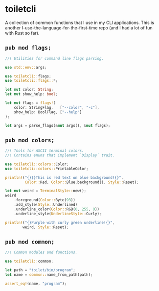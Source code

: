 # toiletcli

A collection of common functions that I use in my CLI applications.
This is another I-use-the-language-for-the-first-time repo (and I had a lot of fun with Rust so far).

## `pub mod flags;`
```rust
//! Utilities for command line flags parsing.

use std::env::args;

use toiletcli::flags;
use toiletcli::flags::*;

let mut color: String;
let mut show_help: bool;

let mut flags = flags!(
    color: StringFlag,   ["--color", "-c"],
    show_help: BoolFlag, ["--help"]
);

let args = parse_flags(&mut args(), &mut flags);
```

## `pub mod colors;`

```rust
//! Tools for ASCII terminal colors.
//! Contains enums that implement `Display` trait.

use toiletcli::colors::Color;
use toiletcli::colors::PrintableColor;

println!("{}{}This is red text on blue background!{}",
         Color::Red, Color::Blue.background(), Style::Reset);

let mut weird = TerminalStyle::new();
weird
    .foreground(Color::Byte(93))
    .add_style(Style::Underlined)
    .underline_color(Color::RGB(0, 255, 0))
    .underline_style(UnderlineStyle::Curly);

println!("{}Purple with curly green underline!{}",
        weird, Style::Reset);
```

## `pub mod common;`
```rust
//! Common modules and functions.

use toiletcli::common;

let path = "toilet/bin/program";
let name = common::name_from_path(path);

assert_eq!(name, "program");
```
